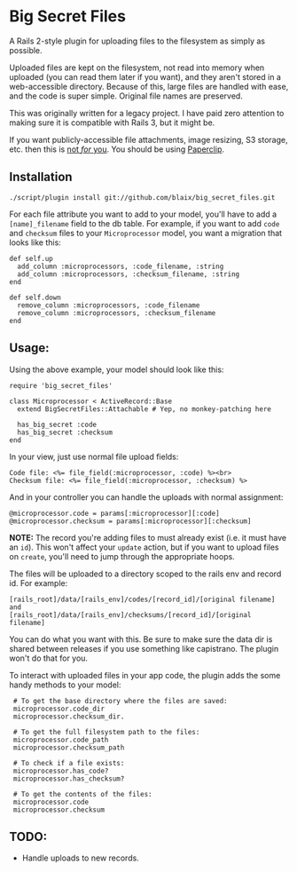 # Big Secret Files

A Rails 2-style plugin for uploading files to the filesystem as simply as
possible.

Uploaded files are kept on the filesystem, not read into memory when uploaded
(you can read them later if you want), and they aren't stored in a
web-accessible directory. Because of this, large files are handled with ease,
and the code is super simple. Original file names are preserved.

This was originally written for a legacy project. I have paid zero attention
to making sure it is compatible with Rails 3, but it might be.

If you want publicly-accessible file attachments, image resizing, S3 storage,
etc. then this is [not *for* you](http://www.penny-arcade.com/comic/2004/3/24/).
You should be using [Paperclip](https://github.com/thoughtbot/paperclip).

## Installation

    ./script/plugin install git://github.com/blaix/big_secret_files.git
    
For each file attribute you want to add to your model, you'll have to add
a `[name]_filename` field to the db table. For example, if you want to add
`code` and `checksum` files to your `Microprocessor` model, you want a
migration that looks like this:

    def self.up
      add_column :microprocessors, :code_filename, :string
      add_column :microprocessors, :checksum_filename, :string
    end

    def self.down
      remove_column :microprocessors, :code_filename
      remove_column :microprocessors, :checksum_filename
    end

## Usage:

Using the above example, your model should look like this:

    require 'big_secret_files'

    class Microprocessor < ActiveRecord::Base
      extend BigSecretFiles::Attachable # Yep, no monkey-patching here
      
      has_big_secret :code
      has_big_secret :checksum
    end

In your view, just use normal file upload fields:

    Code file: <%= file_field(:microprocessor, :code) %><br>
    Checksum file: <%= file_field(:microprocessor, :checksum) %>
    
And in your controller you can handle the uploads with normal assignment:

    @microprocessor.code = params[:microprocessor][:code]
    @microprocessor.checksum = params[:microprocessor][:checksum]

**NOTE:** The record you're adding files to must already exist (i.e. it must
have an `id`). This won't affect your `update` action, but if you want to
upload files on `create`, you'll need to jump through the appropriate hoops.

The files will be uploaded to a directory scoped to the rails env and record id. For example:

    [rails_root]/data/[rails_env]/codes/[record_id]/[original filename] and
    [rails_root]/data/[rails_env]/checksums/[record_id]/[original filename]

You can do what you want with this. Be sure to make sure the data dir is
shared between releases if you use something like capistrano. The plugin won't
do that for you.

To interact with uploaded files in your app code, the plugin adds the
some handy methods to your model:

     # To get the base directory where the files are saved:
     microprocessor.code_dir
     microprocessor.checksum_dir.

     # To get the full filesystem path to the files:
     microprocessor.code_path
     microprocessor.checksum_path

     # To check if a file exists:
     microprocessor.has_code?
     microprocessor.has_checksum?

     # To get the contents of the files:
     microprocessor.code
     microprocessor.checksum

## TODO:

* Handle uploads to new records.
